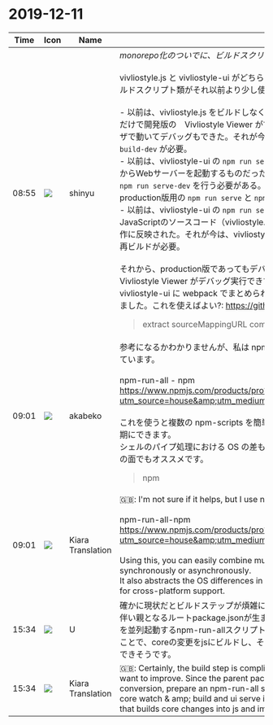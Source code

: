 # 2019-12-11

|Time|Icon|Name|Message|
|---|---|---|---|
|08:55|![](https://avatars.slack-edge.com/2018-04-27/354445776386_e258f5ed5ba887b08668_72.jpg)|shinyu|*monorepo化のついでに、ビルドスクリプト類の改善要望*<br><br>vivliostyle.js と vivliostyle-ui がどちらも JavaScript から TypeScript に移行しましたが、ビルドスクリプト類がそれ以前より少し使いにくくなりました。それを改善したいです。<br><br>- 以前は、vivliostyle.js をビルドしなくても、vivliostyle-ui 側で `npm run build-dev` とするだけで開発版の　Vivliostyle Viewer ができた。ソースが JavaScript なので、そのままブラウザで動いてデバッグもできた。それが今は、vivliostyle.js と vivliostyle-ui の両方で `npm run build-dev` が必要。<br>- 以前は、vivliostyle-ui の `npm run serve-dev` は `npm run build-dev` と同じビルドを行ってからWebサーバーを起動するものだった。それが今は、 `npm run build-dev` を行ってから、 `npm run serve-dev` を行う必要がある。そのうえ、それらの処理内容に重複がある。 production版用の `npm run serve` と `npm run build` も同様。<br>- 以前は、vivliostyle-ui の `npm run serve-dev` でのブラウザでの動作テスト中に、JavaScriptのソースコード（vivliostyle.js でも vivliostyle-ui でも）を修正すると、すぐに動作に反映された。それが今は、vivliostyle.js、vivliostyle-ui 両方の `npm run build-dev` での再ビルドが必要。<br><br>それから、production版であってもデバッグができるように（とくに gh-pages 上の Vivliostyle Viewer がデバッグ実行できてほしい）、vivliostyle.js の source map が、vivliostyle-ui に webpack でまとめられたときに消えてしまっているのを直したいと思っていました。これを使えばよい?: <https://github.com/webpack-contrib/source-map-loader><br><blockquote>extract sourceMappingURL comments from modules and offer it to webpack</blockquote>|
|09:01|![](https://avatars.slack-edge.com/2019-05-15/624511073651_25909952cd7a069ceed2_72.png)|akabeko|参考になるかわかりませんが、私は npm-scripts を組み合わせるのに npm-run-all を利用しています。<br><br>npm-run-all - npm<br><https://www.npmjs.com/products/pro?utm_source=house&amp;utm_medium=upsellbox&amp;utm_campaign=Proongoingpromo><br><br>これを使うと複数の npm-scripts を簡単に組み合わせられ、それらの実行方法も同期、非同期にできます。<br>シェルのパイプ処理における OS の差も抽象化してくれるので、クロスプラットフォーム対応の面でもオススメです。<br><blockquote>npm | Pro</blockquote>|
|09:01|![](https://avatars.slack-edge.com/2019-08-21/732685848020_f3f20736795184660348_72.png)|Kiara Translation|🇬🇧: I'm not sure if it helps, but I use npm-run-all to combine npm-scripts.<br><br>npm-run-all-npm<br><https://www.npmjs.com/products/pro?utm_source=house&amp;utm_medium=upsellbox&amp;utm_campaign=Proongoingpromo><br><br>Using this, you can easily combine multiple npm-scripts and execute them synchronously or asynchronously.<br>It also abstracts the OS differences in shell pipe processing, so it is also recommended for cross-platform support.|
|15:34|![](https://secure.gravatar.com/avatar/7fef90f6ef611e0cc71857ab8251f0c8.jpg?s=72&d=https%3A%2F%2Fa.slack-edge.com%2Fdf10d%2Fimg%2Favatars%2Fava_0006-72.png)|U|確かに現状だとビルドステップが煩雑になっているので改善したい箇所です。Monorepo化に伴い親となるルートpackage.jsonが生まれるので、そちらにcoreのwatch&amp;buildとuiのserveを並列起動するnpm-run-allスクリプト（あるいは単に `lerna run --parallel`）を用意することで、coreの変更をjsにビルドし、それをuiにすぐに反映させるワークフローを作ることができそうです。|
|15:34|![](https://avatars.slack-edge.com/2019-08-21/732685848020_f3f20736795184660348_72.png)|Kiara Translation|🇬🇧: Certainly, the build step is complicated in the current situation, so it is a part that I want to improve. Since the parent package package.json is born with Monorepo conversion, prepare an npm-run-all script (or simply `lerna run --parallel`) that runs the core watch &amp; amp; build and ui serve in parallel. It seems that we can build a workflow that builds core changes into js and immediately reflects them in ui.|
